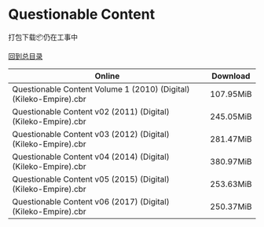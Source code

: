 # Questionable Content

打包下载📦仍在工事中

[回到总目录](/Catalogs.md)







Online | Download
--- | ---
Questionable Content Volume 1 (2010) (Digital) (Kileko-Empire).cbr | 107.95MiB
Questionable Content v02 (2011) (Digital) (Kileko-Empire).cbr | 245.05MiB
Questionable Content v03 (2012) (Digital) (Kileko-Empire).cbr | 281.47MiB
Questionable Content v04 (2014) (Digital) (Kileko-Empire).cbr | 380.97MiB
Questionable Content v05 (2015) (Digital) (Kileko-Empire).cbr | 253.63MiB
Questionable Content v06 (2017) (Digital) (Kileko-Empire).cbr | 250.37MiB